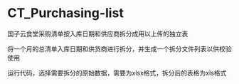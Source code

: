 # CT_Purchasing-list
国子云食堂采购清单按入库日期和供应商拆分成用以上传的独立表

将一个月的总清单入库日期和供货商进行拆分，并生成一个拆分文件列表以供校验使用

运行代码，选择需要拆分的原始数据，需要为xlsx格式，拆分后的表格为xls格式
